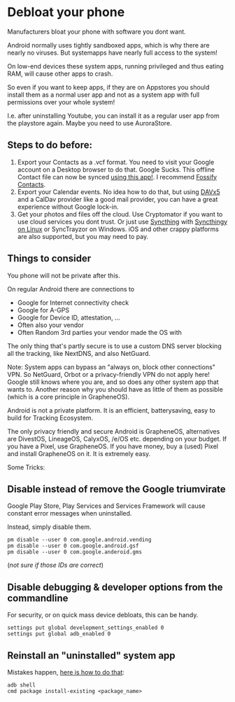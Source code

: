 # Debloat your phone

Manufacturers bloat your phone with software you dont want.

Android normally uses tightly sandboxed apps, which is why there are nearly no viruses. But systemapps have nearly full access to the system!

On low-end devices these system apps, running privileged and thus eating RAM, will cause other apps to crash.

So even if you want to keep apps, if they are on Appstores you should install them as a normal user app and not as a system app with full permissions over your whole system!

I.e. after uninstalling Youtube, you can install it as a regular user app from the playstore again. Maybe you need to use AuroraStore.


## Steps to do before:

1. Export your Contacts as a .vcf format. You need to visit your Google account on a Desktop browser to do that. Google Sucks. This offline Contact file can now be synced [using this app!](https://f-droid.org/en/packages/cx.vmx.sdcontacts). I recommend [Fossify Contacts](https://f-droid.org/de/packages/org.fossify.contacts).
2. Export your Calendar events. No idea how to do that, but using [DAVx5](https://f-droid.org/en/packages/at.bitfire.davdroid) and a CalDav provider like a good mail provider, you can have a great experience without Google lock-in.
3. Get your photos and files off the cloud. Use Cryptomator if you want to use cloud services you dont trust. Or just use [Syncthing](https://f-droid.org/en/packages/com.nutomic.syncthingandroid) with [Syncthingy on Linux](https://flathub.org/apps/com.github.zocker_160.SyncThingy) or SyncTrayzor on Windows. iOS and other crappy platforms are also supported, but you may need to pay.


## Things to consider

You phone will not be private after this.

On regular Android there are connections to
- Google for Internet connectivity check
- Google for A-GPS
- Google for Device ID, attestation, ...
- Often also your vendor
- Often Random 3rd parties your vendor made the OS with

The only thing that's partly secure is to use a custom DNS server blocking all the tracking, like NextDNS, and also NetGuard.

Note: System apps can bypass an "always on, block other connections" VPN. So NetGuard, Orbot or a privacy-friendly VPN do not apply here! Google still knows where you are, and so does any other system app that wants to. Another reason why you should have as little of them as possible (which is a core principle in GrapheneOS).

Android is not a private platform. It is an efficient, batterysaving, easy to build for Tracking Ecosystem. 

The only privacy friendly and secure Android is GrapheneOS, alternatives are DivestOS, LineageOS, CalyxOS, /e/OS etc. depending on your budget. If you have a Pixel, use GrapheneOS. If you have money, buy a (used) Pixel and install GrapheneOS on it. It is extremely easy.

Some Tricks:

## Disable instead of remove the Google triumvirate
Google Play Store, Play Services and Services Framework will cause constant error messages when uninstalled.

Instead, simply disable them.

```
pm disable --user 0 com.google.android.vending
pm disable --user 0 com.google.android.gsf
pm disable --user 0 com.google.anderoid.gms
```

(*not sure if those IDs are correct*)

## Disable debugging & developer options from the commandline

For security, or on quick mass device debloats, this can be handy.

```
settings put global development_settings_enabled 0
settings put global adb_enabled 0
```
## Reinstall an "uninstalled" system app
Mistakes happen, [here is how to do that](https://android.stackexchange.com/questions/215313/how-to-reinstall-an-uninstalled-system-app-through-adb):

```
adb shell
cmd package install-existing <package_name>
```
